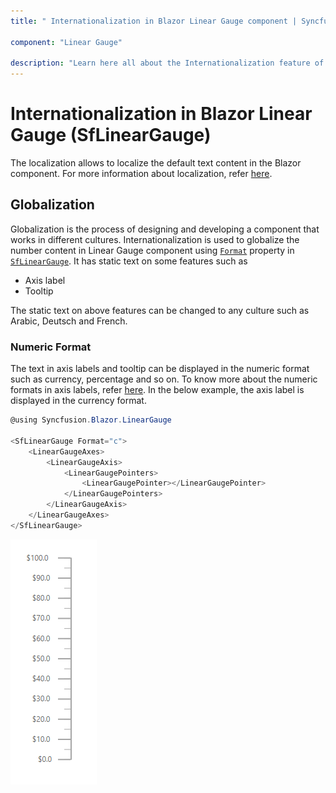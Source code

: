 ```yaml
---
title: " Internationalization in Blazor Linear Gauge component | Syncfusion "

component: "Linear Gauge"

description: "Learn here all about the Internationalization feature of Syncfusion Blazor Linear Gauge (SfLinearGauge) component and more."
---
```


# Internationalization in Blazor Linear Gauge (SfLinearGauge)

The localization allows to localize the default text content in the Blazor component. For more information about localization, refer [here](https://blazor.syncfusion.com/documentation/common/localization/).

## Globalization

Globalization is the process of designing and developing a component that works in different cultures. Internationalization is used to globalize the number content in Linear Gauge component using [`Format`](https://help.syncfusion.com/cr/blazor/Syncfusion.Blazor.LinearGauge.SfLinearGauge.html#Syncfusion_Blazor_LinearGauge_SfLinearGauge_Format) property in [`SfLinearGauge`](https://help.syncfusion.com/cr/blazor/Syncfusion.Blazor.LinearGauge.SfLinearGauge.html). It has static text on some features such as

* Axis label
* Tooltip

The static text on above features can be changed to any culture such as Arabic, Deutsch and French.

### Numeric Format

The text in axis labels and tooltip can be displayed in the numeric format such as currency, percentage and so on. To know more about the numeric formats in axis labels, refer [here](axis/#displaying-numeric-format-in-labels). In the below example, the axis label is displayed in the currency format.

```csharp
@using Syncfusion.Blazor.LinearGauge

<SfLinearGauge Format="c">
    <LinearGaugeAxes>
        <LinearGaugeAxis>
            <LinearGaugePointers>
                <LinearGaugePointer></LinearGaugePointer>
            </LinearGaugePointers>
        </LinearGaugeAxis>
    </LinearGaugeAxes>
</SfLinearGauge>
```

![Linear Gauge with Internationalization Sample](images/locale.png)
